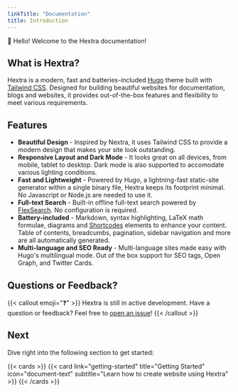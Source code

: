 ```yaml
---
linkTitle: "Documentation"
title: Introduction
---
```


👋 Hello! Welcome to the Hextra documentation!

## What is Hextra?

Hextra is a modern, fast and batteries-included [Hugo][hugo] theme built with [Tailwind CSS][tailwind-css].
Designed for building beautiful websites for documentation, blogs and websites, it provides out-of-the-box features and flexibility to meet various requirements.

## Features

- **Beautiful Design** - Inspired by Nextra, it uses Tailwind CSS to provide a modern design that makes your site look outstanding.
- **Responsive Layout and Dark Mode** - It looks great on all devices, from mobile, tablet to desktop. Dark mode is also supported to accomodate various lighting conditions.
- **Fast and Lightweight** - Powered by Hugo, a lightning-fast static-site generator within a single binary file, Hextra keeps its footprint minimal. No Javascript or Node.js are needed to use it.
- **Full-text Search** - Built-in offline full-text search powered by [FlexSearch][flex-search]. No configuration is required.
- **Battery-included** - Markdown, syntax highlighting, LaTeX math formulae, diagrams and [Shortcodes](guide/shortcodes) elements to enhance your content. Table of contents, breadcumbs, pagination, sidebar navigation and more are all automatically generated.
- **Multi-language and SEO Ready** - Multi-language sites made easy with Hugo's multilingual mode. Out of the box support for SEO tags, Open Graph, and Twitter Cards.

## Questions or Feedback?

{{< callout emoji="❓" >}}
  Hextra is still in active development.
  Have a question or feedback? Feel free to [open an issue](https://github.com/imfing/hextra/issues)!
{{< /callout >}}

## Next

Dive right into the following section to get started:

{{< cards >}}
  {{< card link="getting-started" title="Getting Started" icon="document-text" subtitle="Learn how to create website using Hextra" >}}
{{< /cards >}}

[hugo]: https://gohugo.io/
[flex-search]: https://github.com/nextapps-de/flexsearch
[tailwind-css]: https://tailwindcss.com/
